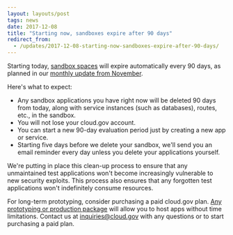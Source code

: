```yaml
---
layout: layouts/post
tags: news
date: 2017-12-08
title: "Starting now, sandboxes expire after 90 days"
redirect_from:
  - /updates/2017-12-08-starting-now-sandboxes-expire-after-90-days/
---
```


Starting today, [sandbox spaces](/docs/pricing/free-limited-sandbox) will expire automatically every 90 days, as planned in our [monthly update from November](/updates/2017-11-20-release-notes-buildpacks-volume-services-other-new-features).

Here's what to expect:

- Any sandbox applications you have right now will be deleted 90 days from today, along with service instances (such as databases), routes, etc., in the sandbox.
- You will not lose your cloud.gov account.
- You can start a new 90-day evaluation period just by creating a new app or service.
- Starting five days before we delete your sandbox, we'll send you an email reminder every day unless you delete your applications yourself.

We're putting in place this clean-up process to ensure that any unmaintained test applications won't become increasingly vulnerable to new security exploits. This process also ensures that any forgotten test applications won't indefinitely consume resources.

For long-term prototyping, consider purchasing a paid cloud.gov plan. [Any prototyping or production package](/pricing/) will allow you to host apps without time limitations. Contact us at [inquiries@cloud.gov](mailto:inquiries@cloud.gov) with any questions or to start purchasing a paid plan.
